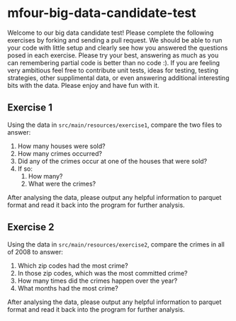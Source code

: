 # mfour-big-data-candidate-test
Welcome to our big data candidate test! Please complete the following exercises by forking and sending a pull request. We should be able to run your code with little setup and clearly see how you answered the questions posed in each exercise. Please try your best, answering as much as you can remembering partial code is better than no code :). If you are feeling very ambitious feel free to contribute unit tests, ideas for testing, testing strategies, other supplimental data, or even answering additional interesting bits with the data. Please enjoy and have fun with it.

## Exercise 1
Using the data in `src/main/resources/exercise1`, compare the two files to answer:

1. How many houses were sold?
1. How many crimes occurred?
1. Did any of the crimes occur at one of the houses that were sold?
1. If so:
   1. How many?
   1. What were the crimes?

After analysing the data, please output any helpful information to parquet format and read it back into the program for further analysis.

## Exercise 2
Using the data in `src/main/resources/exercise2`, compare the crimes in all of 2008 to answer:

1. Which zip codes had the most crime?
1. In those zip codes, which was the most committed crime?
1. How many times did the crimes happen over the year?
1. What months had the most crime?

After analysing the data, please output any helpful information to parquet format and read it back into the program for further analysis.
